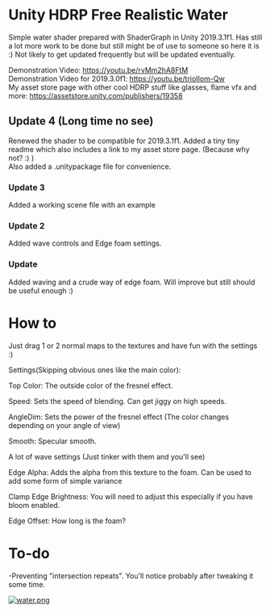 # Unity HDRP Free Realistic Water
Simple water shader prepared with ShaderGraph in Unity 2019.3.1f1. Has still a lot more work to be done but still might be of use to someone so here it is :) Not likely to get updated frequently but will be updated eventually.

Demonstration Video: https://youtu.be/rvMm2hA8FtM  
Demonstration Video for 2019.3.0f1: https://youtu.be/trioIIom-Qw  
My asset store page with other cool HDRP stuff like glasses, flame vfx and more: https://assetstore.unity.com/publishers/19358

## Update 4 (Long time no see)
Renewed the shader to be compatible for 2019.3.1f1. Added a tiny tiny readme which also includes a link to my asset store page. (Because why not? :) )  
Also added a .unitypackage file for convenience.

### Update 3
Added a working scene file with an example

### Update 2
Added wave controls and Edge foam settings.

### Update
Added waving and a crude way of edge foam. Will improve but still should be useful enough :)

# How to
Just drag 1 or 2 normal maps to the textures and have fun with the settings :)

Settings(Skipping obvious ones like the main color):

Top Color: The outside color of the fresnel effect.

Speed: Sets the speed of blending. Can get jiggy on high speeds.

AngleDim: Sets the power of the fresnel effect (The color changes depending on your angle of view)

Smooth: Specular smooth.

A lot of wave settings (Just tinker with them and you'll see)


Edge Alpha: Adds the alpha from this texture to the foam. Can be used to add some form of simple variance

Clamp Edge Brightness: You will need to adjust this especially if you have bloom enabled.

Edge Offset: How long is the foam?

# To-do

-Preventing "intersection repeats". You'll notice probably after tweaking it some time.

[![water.png](https://i.postimg.cc/kX1tZCkK/water.png)](https://postimg.cc/GHD28W3m)

